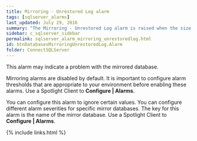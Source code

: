 ```yaml
---
title: Mirroring - Unrestored Log alarm
tags: [sqlserver_alarms]
last_updated: July 29, 2016
summary: "The Mirroring - Unrestored Log alarm is raised when the size of an unrestored mirroring log on the mirroring database exceeds a threshold."
sidebar: c_sqlserver_sidebar
permalink: sqlserver_alarm_mirroring_unrestoredlog.html
id: btnDatabasesMirroringUnrestoredLog.Alarm
folder: ConnectSQLServer
---
```






This alarm may indicate a problem with the mirrored database.

Mirroring alarms are disabled by default. It is important to configure alarm thresholds that are appropriate to your environment before enabling these alarms. Use a Spotlight Client to **Configure \| Alarms**.

You can configure this alarm to ignore certain values. You can configure different alarm severities for specific mirror databases. The key for this alarm is the name of the mirror database. Use a Spotlight Client to **Configure \| Alarms**.


{% include links.html %}
